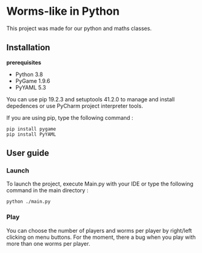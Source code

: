 # Worms-like in Python
This project was made for our python and maths classes.  

## Installation
**prerequisites** 
* Python 3.8
* PyGame 1.9.6
* PyYAML 5.3    

You can use pip 19.2.3 and setuptools 41.2.0 to manage and install depedences or
use PyCharm project interpreter tools.

If you are using pip, type the following command :
````
pip install pygame
pip install PyYAML
````
## User guide

### Launch

To launch the project, execute Main.py with your IDE or type the following command in the main directory :
````
python ./main.py
````

### Play

You can choose the number of players and worms per player by right/left clicking on menu buttons. For the moment, there
a bug when you play with more than one worms per player.

